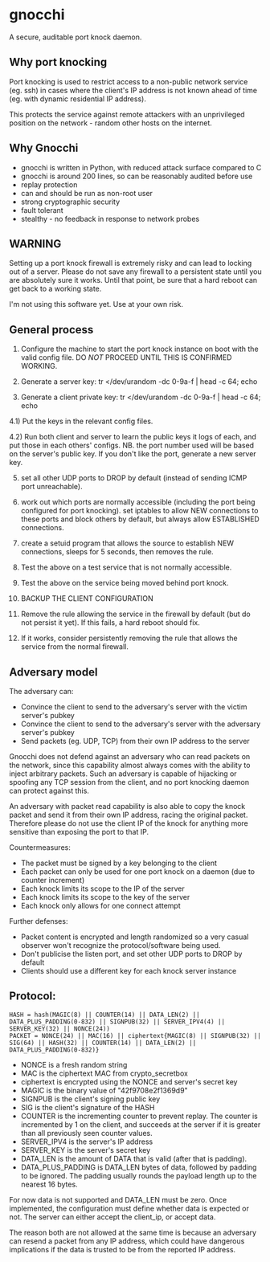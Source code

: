 # gnocchi

A secure, auditable port knock daemon.

## Why port knocking

Port knocking is used to restrict access to a non-public network
service (eg. ssh) in cases where the client's IP address is not known
ahead of time (eg. with dynamic residential IP address).

This protects the service against remote attackers with an
unprivileged position on the network - random other hosts on the
internet.

## Why Gnocchi

 * gnocchi is written in Python, with reduced attack surface compared to C
 * gnocchi is around 200 lines, so can be reasonably audited before use
 * replay protection
 * can and should be run as non-root user
 * strong cryptographic security
 * fault tolerant
 * stealthy - no feedback in response to network probes

## WARNING

Setting up a port knock firewall is extremely risky and can lead to
locking out of a server. Please do not save any firewall to a
persistent state until you are absolutely sure it works. Until that
point, be sure that a hard reboot can get back to a working state.

I'm not using this software yet. Use at your own risk.

## General process

1) Configure the machine to start the port knock instance on boot with
the valid config file. DO *NOT* PROCEED UNTIL THIS IS CONFIRMED
WORKING.

2) Generate a server key:  tr </dev/urandom -dc 0-9a-f | head -c 64; echo

3) Generate a client private key:  tr </dev/urandom -dc 0-9a-f | head -c 64; echo

4.1) Put the keys in the relevant config files.

4.2) Run both client and server to learn the public keys it logs of each, and
put those in each others' configs. NB. the port number used will be based on
the server's public key. If you don't like the port, generate a new server key.


5) set all other UDP ports to DROP by default (instead of sending ICMP
port unreachable).

6) work out which ports are normally accessible (including the port
being configured for port knocking). set iptables to allow NEW
connections to these ports and block others by default, but always
allow ESTABLISHED connections.

7) create a setuid program that allows the source to establish NEW
connections, sleeps for 5 seconds, then removes the rule.

8) Test the above on a test service that is not normally accessible.

9) Test the above on the service being moved behind port knock.

10) BACKUP THE CLIENT CONFIGURATION

11) Remove the rule allowing the service in the firewall by default
(but do not persist it yet). If this fails, a hard reboot should fix.

12) If it works, consider persistently removing the rule that allows
the service from the normal firewall.

## Adversary model

The adversary can:
 * Convince the client to send to the adversary's server with the victim server's pubkey
 * Convince the client to send to the adversary's server with the adversary server's pubkey
 * Send packets (eg. UDP, TCP) from their own IP address to the server

Gnocchi does not defend against an adversary who can read packets on
the network, since this capability almost always comes with the
ability to inject arbitrary packets. Such an adversary is capable of
hijacking or spoofing any TCP session from the client, and no port
knocking daemon can protect against this.

An adversary with packet read capability is also able to copy the
knock packet and send it from their own IP address, racing the
original packet. Therefore please do not use the client IP of the
knock for anything more sensitive than exposing the port to that IP.

Countermeasures:
 * The packet must be signed by a key belonging to the client
 * Each packet can only be used for one port knock on a daemon (due to counter increment)
 * Each knock limits its scope to the IP of the server
 * Each knock limits its scope to the key of the server
 * Each knock only allows for one connect attempt

Further defenses:
 * Packet content is encrypted and length randomized so a very casual
   observer won't recognize the protocol/software being used.
 * Don't publicise the listen port, and set other UDP ports to DROP by default
 * Clients should use a different key for each knock server instance

## Protocol:


```
HASH = hash(MAGIC(8) || COUNTER(14) || DATA_LEN(2) || DATA_PLUS_PADDING(0-832) || SIGNPUB(32) || SERVER_IPV4(4) || SERVER_KEY(32) || NONCE(24))
PACKET = NONCE(24) || MAC(16) || ciphertext{MAGIC(8) || SIGNPUB(32) || SIG(64) || HASH(32) || COUNTER(14) || DATA_LEN(2) || DATA_PLUS_PADDING(0-832)}
```

* NONCE is a fresh random string
* MAC is the ciphertext MAC from crypto_secretbox
* ciphertext is encrypted using the NONCE and server's secret key
* MAGIC is the binary value of "42f9708e2f1369d9"
* SIGNPUB is the client's signing public key
* SIG is the client's signature of the HASH
* COUNTER is the incrementing counter to prevent replay. The counter is incremented by 1 on the client, and succeeds at the server if it is greater than all previously seen counter values.
* SERVER_IPV4 is the server's IP address
* SERVER_KEY is the server's secret key
* DATA_LEN is the amount of DATA that is valid (after that is padding).
* DATA_PLUS_PADDING is DATA_LEN bytes of data, followed by padding to
  be ignored. The padding usually rounds the payload length up to the nearest 16 bytes.

For now data is not supported and DATA_LEN must be zero. Once
implemented, the configuration must define whether data is expected or
not. The server can either accept the client_ip, or accept data.

The reason both are not allowed at the same time is because an
adversary can resend a packet from any IP address, which could have
dangerous implications if the data is trusted to be from the reported
IP address.
